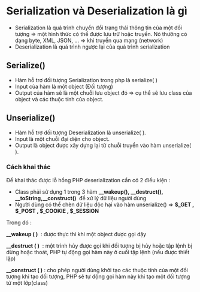 # Serialization và Deserialization là gì 
- Serialization là quá trình chuyển đổi trạng thái thông tin của một đối tượng => một hình thức có thể được lưu trữ hoặc truyền. Nó thường có dạng byte,  XML,  JSON, ... => khi truyền qua mạng (network)
- Deserialization là quá trình ngược lại của quá trình serialization

## Serialize() 
- Hàm hỗ trợ đối tượng Serialization trong php là serialize( ) 
- Input của hàm là một object (Đối tượng)
- Output của hàm sẽ là một chuỗi lưu object đó => cụ thể sẽ lưu class của object và các thuộc tính của object.

## Unserialize()
- Hàm hỗ trợ đối tượng Deserialization là unserialize( ). 
- Input là một chuỗi đại diện cho object. 
- Output là object được xây dựng lại từ chuỗi truyền vào hàm unserialize( ).


### Cách khai thác 

Để khai thác được lỗ hổng PHP deserialization cần có 2 điều kiện :
  + Class phải sử dụng 1 trong 3 hàm **__wakeup(), __destruct(), __toString,__construct()**  để xử lý dữ liệu người dùng
  + Người dùng có thể chèn dữ liệu độc hại vào hàm unserialize() => **$_GET , $_POST , $_COOKIE , $_SESSION** 

Trong đó :

**__wakeup ( )**     : được thực thi khi một object được gọi dậy

**__destruct ( )**   : một trình hủy được gọi khi đối tượng bị hủy hoặc tập lệnh bị dừng hoặc thoát, PHP tự động gọi hàm này ở cuối tập lệnh (nếu được thiết lập)

**__construct ( )**  : cho phép người dùng khởi tạo các thuộc tính của một đối tượng khi tạo đối tượng, PHP sẽ tự động gọi hàm này khi tạo một đối tượng từ một lớp(class) 

